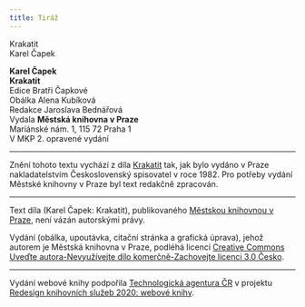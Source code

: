 ```yaml
---
title: Tiráž
---
```


Krakatit  
Karel Čapek  
[^1]: Brizance (franc.) – tříštivost. _Pozn. red_.  
[^2]: Ve velkém. _Pozn. red_.  
[^3]: Kupředu! _Pozn. red_.  
[^4]: Ulstr – těžký zimní kabát. _Pozn. red_.  
[^5]: Frýzek – vlys. _Pozn. red_.  
[^6]: Překlad O. Vaňorného (1921).  
[^7]: Amence (lat.) – zmatenost. _Pozn. red_.  
[^8]: Divinace (lat.) – tušení, předvídání. _Pozn. red_.  
[^9]: Kybelé, podle řecké mytologie maloasijská „velká matka bohů“, matka veškerého života. _Pozn. red_.  
[^10]: L. Buchner (1824–1899) – něm. lékař a filozof s radikálně materialistickými názory. _Pozn. red_.  
[^11]: Bootes (lat.) – souhvězdí Pastýře. _Pozn. red_.  
[^12]: Ženerózní /generózní (franc.) – šlechetný. _Pozn. red_.  
[^13]: Očekávám tě, P. S. Pozor, K. dorazil z Hamburku… _Pozn. red_.  
[^14]: Jinak na to K. přijde. _Pozn. red_.  
[^15]: „Jednomu jest vznešenou, nebeskou bohyní, druhému vydatnou krávou, která mu dává mléko.“ Schillerův epigram, překlad O. Vaňorný. _Pozn. red_.  
[^16]: Nauen – německé město, v němž byla r. 1906 založena nejstarší německá radiostanice. _Pozn. red._  
[^17]: Makao /macao – karetní hra. _Pozn. red_.  
[^18]: Aiás – hrdina Homérovy Iliady, nejvyšší a nejsilnější ze všech Achájců. _Pozn. red_.  
[^19]: Laissez-passer (franc.) – propustka. _Pozn. red_.  
[^20]: Chaise longue (franc.) – lehátko. _Pozn. red_.  
[^21]: Želví polévka. _Pozn. red_.  
[^22]: Bej / beg (tur.) – islámský panovník, později nižší hodnostář či úředník. _Pozn. red_.  
[^23]: Galop (franc.) – klus. _Pozn. red_.  
[^24]: Fraktura femoris (lat.) – zlomenina stehenní kosti. _Pozn. red_.  
[^25]: Swedenborg, Imanuel (1688–1772) – švéd. přírodovědec, známý mj. svými teozofickými vizemi. _Pozn. red_.  
[^26]: Cousine (franc.) – bratranec. _Pozn. red_.  
[^27]: Můj strýc. _Pozn. red_.  
[^28]: Velký umělec. _Pozn. red_.  
[^29]: Učitel tance. _Pozn. red_.  
[^30]: Elože (řec.) – chvalořeč, pochvala. _Pozn. red_.  
[^31]: To je hloupé. _Pozn. red_.  
[^32]: Kakemono (jap.) – svitkový závěsný obraz. _Pozn. red_.  
[^33]: Konfinace – úřední příkaz k pobytu na určeném místě, omezení volného pohybu. _Pozn. red_.  
[^34]: Inkulpace – obvinění. _Pozn. red_.  
[^35]: Dernier cri (franc.) – dosl. poslední výkřik. _Pozn. red_.  
[^36]: Komtur (franc.) – vyšší hodnostář rytířského řádu. _Pozn. red_.  
[^37]: Dreadnought (angl.) – pův. název bitevní lodi (Ničeho se neboj), obecné označení pro takový typ lodí. _Pozn. red_.  
[^38]: Velmi laskavý. _Pozn. red_.  
[^39]: Bunčuk (tur.) – vojenský odznak (žerď s koňským ohonem). _Pozn. red_.  
[^40]: Extra statum (lat.) – mimo stav, mimořádně. _Pozn. red_.  
[^41]: Sapér (franc.) – ženista. _Pozn. red_.  
[^42]: Peignoir (franc.) – župan. _Pozn. red_.  
[^43]: Kontribuce – peněžní dávky vymáhané okupační mocí na obyvatelstvu obsazeného území. _Pozn. red_.  
[^44]: Tastr (něm.) – tlačítko, vypínač. _Pozn. red_.  
[^45]: Sláva vítězství! _Pozn. red_.  
[^46]: Mitrajéza (z franc. mitrailleuse) – palná zbraň, předchůdce kulometu. _Pozn. red_.  
V MKP 1. elektronické vydání z 7. 10. 2022.

  
[^1]: Brizance (franc.) – tříštivost. _Pozn. red_.  
[^2]: Ve velkém. _Pozn. red_.  
[^3]: Kupředu! _Pozn. red_.  
[^4]: Ulstr – těžký zimní kabát. _Pozn. red_.  
[^5]: Frýzek – vlys. _Pozn. red_.  
[^6]: Překlad O. Vaňorného (1921).  
[^7]: Amence (lat.) – zmatenost. _Pozn. red_.  
[^8]: Divinace (lat.) – tušení, předvídání. _Pozn. red_.  
[^9]: Kybelé, podle řecké mytologie maloasijská „velká matka bohů“, matka veškerého života. _Pozn. red_.  
[^10]: L. Buchner (1824–1899) – něm. lékař a filozof s radikálně materialistickými názory. _Pozn. red_.  
[^11]: Bootes (lat.) – souhvězdí Pastýře. _Pozn. red_.  
[^12]: Ženerózní /generózní (franc.) – šlechetný. _Pozn. red_.  
[^13]: Očekávám tě, P. S. Pozor, K. dorazil z Hamburku… _Pozn. red_.  
[^14]: Jinak na to K. přijde. _Pozn. red_.  
[^15]: „Jednomu jest vznešenou, nebeskou bohyní, druhému vydatnou krávou, která mu dává mléko.“ Schillerův epigram, překlad O. Vaňorný. _Pozn. red_.  
[^16]: Nauen – německé město, v němž byla r. 1906 založena nejstarší německá radiostanice. _Pozn. red._  
[^17]: Makao /macao – karetní hra. _Pozn. red_.  
[^18]: Aiás – hrdina Homérovy Iliady, nejvyšší a nejsilnější ze všech Achájců. _Pozn. red_.  
[^19]: Laissez-passer (franc.) – propustka. _Pozn. red_.  
[^20]: Chaise longue (franc.) – lehátko. _Pozn. red_.  
[^21]: Želví polévka. _Pozn. red_.  
[^22]: Bej / beg (tur.) – islámský panovník, později nižší hodnostář či úředník. _Pozn. red_.  
[^23]: Galop (franc.) – klus. _Pozn. red_.  
[^24]: Fraktura femoris (lat.) – zlomenina stehenní kosti. _Pozn. red_.  
[^25]: Swedenborg, Imanuel (1688–1772) – švéd. přírodovědec, známý mj. svými teozofickými vizemi. _Pozn. red_.  
[^26]: Cousine (franc.) – bratranec. _Pozn. red_.  
[^27]: Můj strýc. _Pozn. red_.  
[^28]: Velký umělec. _Pozn. red_.  
[^29]: Učitel tance. _Pozn. red_.  
[^30]: Elože (řec.) – chvalořeč, pochvala. _Pozn. red_.  
[^31]: To je hloupé. _Pozn. red_.  
[^32]: Kakemono (jap.) – svitkový závěsný obraz. _Pozn. red_.  
[^33]: Konfinace – úřední příkaz k pobytu na určeném místě, omezení volného pohybu. _Pozn. red_.  
[^34]: Inkulpace – obvinění. _Pozn. red_.  
[^35]: Dernier cri (franc.) – dosl. poslední výkřik. _Pozn. red_.  
[^36]: Komtur (franc.) – vyšší hodnostář rytířského řádu. _Pozn. red_.  
[^37]: Dreadnought (angl.) – pův. název bitevní lodi (Ničeho se neboj), obecné označení pro takový typ lodí. _Pozn. red_.  
[^38]: Velmi laskavý. _Pozn. red_.  
[^39]: Bunčuk (tur.) – vojenský odznak (žerď s koňským ohonem). _Pozn. red_.  
[^40]: Extra statum (lat.) – mimo stav, mimořádně. _Pozn. red_.  
[^41]: Sapér (franc.) – ženista. _Pozn. red_.  
[^42]: Peignoir (franc.) – župan. _Pozn. red_.  
[^43]: Kontribuce – peněžní dávky vymáhané okupační mocí na obyvatelstvu obsazeného území. _Pozn. red_.  
[^44]: Tastr (něm.) – tlačítko, vypínač. _Pozn. red_.  
[^45]: Sláva vítězství! _Pozn. red_.  
[^46]: Mitrajéza (z franc. mitrailleuse) – palná zbraň, předchůdce kulometu. _Pozn. red_.  
V MKP 1. elektronické vydání z 7. 10. 2022.

**Karel Čapek**  
**Krakatit**  
Edice Bratři Čapkové  
Obálka Alena Kubíková  
Redakce Jaroslava Bednářová  
Vydala **Městská knihovna v Praze**  
Mariánské nám. 1, 115 72 Praha 1  
V MKP 2. opravené vydání  
[^1]: Brizance (franc.) – tříštivost. _Pozn. red_.  
[^2]: Ve velkém. _Pozn. red_.  
[^3]: Kupředu! _Pozn. red_.  
[^4]: Ulstr – těžký zimní kabát. _Pozn. red_.  
[^5]: Frýzek – vlys. _Pozn. red_.  
[^6]: Překlad O. Vaňorného (1921).  
[^7]: Amence (lat.) – zmatenost. _Pozn. red_.  
[^8]: Divinace (lat.) – tušení, předvídání. _Pozn. red_.  
[^9]: Kybelé, podle řecké mytologie maloasijská „velká matka bohů“, matka veškerého života. _Pozn. red_.  
[^10]: L. Buchner (1824–1899) – něm. lékař a filozof s radikálně materialistickými názory. _Pozn. red_.  
[^11]: Bootes (lat.) – souhvězdí Pastýře. _Pozn. red_.  
[^12]: Ženerózní /generózní (franc.) – šlechetný. _Pozn. red_.  
[^13]: Očekávám tě, P. S. Pozor, K. dorazil z Hamburku… _Pozn. red_.  
[^14]: Jinak na to K. přijde. _Pozn. red_.  
[^15]: „Jednomu jest vznešenou, nebeskou bohyní, druhému vydatnou krávou, která mu dává mléko.“ Schillerův epigram, překlad O. Vaňorný. _Pozn. red_.  
[^16]: Nauen – německé město, v němž byla r. 1906 založena nejstarší německá radiostanice. _Pozn. red._  
[^17]: Makao /macao – karetní hra. _Pozn. red_.  
[^18]: Aiás – hrdina Homérovy Iliady, nejvyšší a nejsilnější ze všech Achájců. _Pozn. red_.  
[^19]: Laissez-passer (franc.) – propustka. _Pozn. red_.  
[^20]: Chaise longue (franc.) – lehátko. _Pozn. red_.  
[^21]: Želví polévka. _Pozn. red_.  
[^22]: Bej / beg (tur.) – islámský panovník, později nižší hodnostář či úředník. _Pozn. red_.  
[^23]: Galop (franc.) – klus. _Pozn. red_.  
[^24]: Fraktura femoris (lat.) – zlomenina stehenní kosti. _Pozn. red_.  
[^25]: Swedenborg, Imanuel (1688–1772) – švéd. přírodovědec, známý mj. svými teozofickými vizemi. _Pozn. red_.  
[^26]: Cousine (franc.) – bratranec. _Pozn. red_.  
[^27]: Můj strýc. _Pozn. red_.  
[^28]: Velký umělec. _Pozn. red_.  
[^29]: Učitel tance. _Pozn. red_.  
[^30]: Elože (řec.) – chvalořeč, pochvala. _Pozn. red_.  
[^31]: To je hloupé. _Pozn. red_.  
[^32]: Kakemono (jap.) – svitkový závěsný obraz. _Pozn. red_.  
[^33]: Konfinace – úřední příkaz k pobytu na určeném místě, omezení volného pohybu. _Pozn. red_.  
[^34]: Inkulpace – obvinění. _Pozn. red_.  
[^35]: Dernier cri (franc.) – dosl. poslední výkřik. _Pozn. red_.  
[^36]: Komtur (franc.) – vyšší hodnostář rytířského řádu. _Pozn. red_.  
[^37]: Dreadnought (angl.) – pův. název bitevní lodi (Ničeho se neboj), obecné označení pro takový typ lodí. _Pozn. red_.  
[^38]: Velmi laskavý. _Pozn. red_.  
[^39]: Bunčuk (tur.) – vojenský odznak (žerď s koňským ohonem). _Pozn. red_.  
[^40]: Extra statum (lat.) – mimo stav, mimořádně. _Pozn. red_.  
[^41]: Sapér (franc.) – ženista. _Pozn. red_.  
[^42]: Peignoir (franc.) – župan. _Pozn. red_.  
[^43]: Kontribuce – peněžní dávky vymáhané okupační mocí na obyvatelstvu obsazeného území. _Pozn. red_.  
[^44]: Tastr (něm.) – tlačítko, vypínač. _Pozn. red_.  
[^45]: Sláva vítězství! _Pozn. red_.  
[^46]: Mitrajéza (z franc. mitrailleuse) – palná zbraň, předchůdce kulometu. _Pozn. red_.  
V MKP 1. elektronické vydání z 7. 10. 2022.

***

Znění tohoto textu vychází z díla [Krakatit](https://search.mlp.cz/cz/titul/tovarna-na-absolutno-krakatit/2302/) tak, jak bylo vydáno v Praze nakladatelstvím Československý spisovatel v roce 1982. Pro potřeby vydání Městské knihovny v Praze byl text redakčně zpracován.

***


Text díla (Karel Čapek: Krakatit), publikovaného [Městskou knihovnou v Praze](https://www.mlp.cz/cz/), není vázán autorskými právy.


Vydání (obálka, upoutávka, citační stránka a grafická úprava), jehož autorem je Městská knihovna v Praze, podléhá licenci [Creative Commons Uveďte autora-Nevyužívejte dílo komerčně-Zachovejte licenci 3.0 Česko](https://creativecommons.org/licenses/by-nc-sa/3.0/cz/).

***

Vydání webové knihy podpořila [Technologická agentura ČR](https://www.tacr.cz/) v projektu [Redesign knihovních služeb 2020: webové knihy](https://starfos.tacr.cz/cs/project/TL04000391).